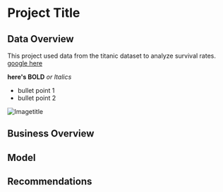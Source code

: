 # Project Title

## Data Overview
This project used data from the titanic dataset to analyze survival rates.
[google here](google.com)

**here's BOLD**
*or Italics*

- bullet point 1
- bullet point 2

![Imagetitle](https://i.imgur.com/FGhAjWG.jpeg)


## Business Overview

## Model

## Recommendations 